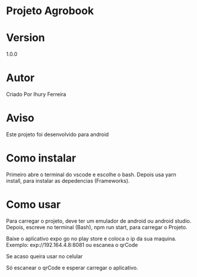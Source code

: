 # Projeto Agrobook

# Version
1.0.0

# Autor
Criado Por Ihury Ferreira

# Aviso
Este projeto foi desenvolvido para android


# Como instalar
Primeiro abre o terminal do vscode e escolhe o bash.
Depois usa yarn install, para instalar as depedencias (Frameworks).

# Como usar
Para carregar o projeto, deve ter um emulador de android ou android studio.
Depois, escreve no terminal (Bash), npm run start, para carregar o Projeto.

Baixe o aplicativo expo go no play store e coloca o ip da sua maquina.
Exemplo: exp://192.164.4.8:8081 ou escanea o qrCode

Se acaso queira usar no celular

Só escanear o qrCode e esperar carregar o aplicativo.